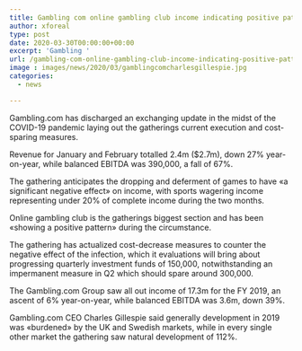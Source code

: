 ```yaml
---
title: Gambling com online gambling club income indicating positive pattern in COVID-19 update
author: xforeal 
type: post
date: 2020-03-30T00:00:00+00:00
excerpt: 'Gambling '
url: /gambling-com-online-gambling-club-income-indicating-positive-pattern-in-covid-19-update/
image : images/news/2020/03/gamblingcomcharlesgillespie.jpg
categories:
  - news

---
```

Gambling.com has discharged an exchanging update in the midst of the COVID-19 pandemic laying out the gatherings current execution and cost-sparing measures. 

Revenue for January and February totalled 2.4m ($2.7m), down 27&percnt; year-on-year, while balanced EBITDA was 390,000, a fall of 67&percnt;. 

The gathering anticipates the dropping and deferment of games to have &#171;a significant negative effect&#187; on income, with sports wagering income representing under 20&percnt; of complete income during the two months. 

Online gambling club is the gatherings biggest section and has been &#171;showing a positive pattern&#187; during the circumstance. 

The gathering has actualized cost-decrease measures to counter the negative effect of the infection, which it evaluations will bring about progressing quarterly investment funds of 150,000, notwithstanding an impermanent measure in Q2 which should spare around 300,000. 

The Gambling.com Group saw all out income of 17.3m for the FY 2019, an ascent of 6&percnt; year-on-year, while balanced EBITDA was 3.6m, down 39&percnt;. 

Gambling.com CEO Charles Gillespie said generally development in 2019 was &#171;burdened&#187; by the UK and Swedish markets, while in every single other market the gathering saw natural development of 112&percnt;.